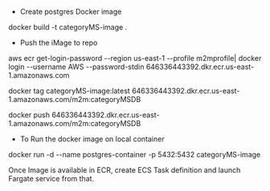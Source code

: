 * Create postgres Docker image

docker build -t categoryMS-image .

* Push the iMage to repo

aws ecr get-login-password --region us-east-1 --profile m2mprofile| docker login --username AWS --password-stdin 646336443392.dkr.ecr.us-east-1.amazonaws.com


docker tag categoryMS-image:latest 646336443392.dkr.ecr.us-east-1.amazonaws.com/m2m:categoryMSDB

 
docker push 646336443392.dkr.ecr.us-east-1.amazonaws.com/m2m:categoryMSDB


* To Run the docker image on local container

docker run -d --name postgres-container -p 5432:5432 categoryMS-image

Once Image is available in ECR, create ECS Task definition and launch Fargate service from that.
